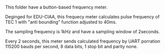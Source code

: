 This folder have a button-based frequency meter.

Deginged for EDU-CIAA, this frequecy meter calculates pulse frequency of TEC 1 with "anti bounding" function adjusted to 40ms. 

The sampling frequency is 1kHz and have a sampling window of 2seconds.

Every 2 seconds, this meter sends calculated frequency by UART porration 115200 bauds per second, 8 data bits, 1 stop bit and parity none.

